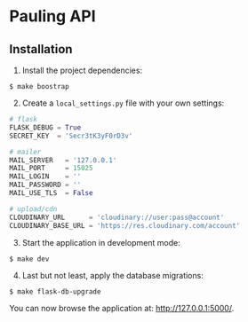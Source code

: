 Pauling API
===========

## Installation

1. Install the project dependencies:

```
$ make boostrap
```

2. Create a `local_settings.py` file with your own settings:

``` py
# flask
FLASK_DEBUG = True
SECRET_KEY  = 'Secr3tK3yF0rD3v'

# mailer
MAIL_SERVER   = '127.0.0.1'
MAIL_PORT     = 15025
MAIL_LOGIN    = ''
MAIL_PASSWORD = ''
MAIL_USE_TLS  = False

# upload/cdn
CLOUDINARY_URL      = 'cloudinary://user:pass@account'
CLOUDINARY_BASE_URL = 'https://res.cloudinary.com/account'
```

3. Start the application in development mode:

```
$ make dev
```

4. Last but not least, apply the database migrations:

```
$ make flask-db-upgrade
```

You can now browse the application at: http://127.0.0.1:5000/.
